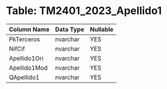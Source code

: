 # Table: TM2401_2023_Apellido1

| Column Name | Data Type | Nullable |
|-------------|-----------|----------|
| PkTerceros | nvarchar | YES |
| NifCif | nvarchar | YES |
| Apellido1Ori | nvarchar | YES |
| Apellido1Mod | nvarchar | YES |
| QApellido1 | nvarchar | YES |
